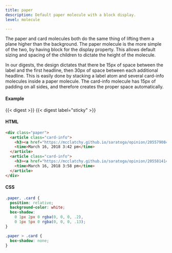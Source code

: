 ```yaml
---
title: paper
description: Default paper molecule with a block display.
level: molecule

---
```

The paper and card molecules both do the same thing of lifting them a plane higher than the background. The paper molecule is the more simple of the two, by having block for the display property. This allows default sizing and spacing of the children to dictate the height of the molecule. 

In our digests, the design dictates that there be 15px of space between the label and the first headline, then 30px of space between each additional headline. This is easily done by stacking a label atom and several card-info molecules inside a paper molecule. The card-info molecule has 15px of padding on all sides, and therefore creates the proper space automatically.

#### Example
<div class="example grid">
  {{< digest >}}
  {{< digest label="sticky" >}}
</div>

#### HTML
```html
<div class="paper">
  <article class="card-info">
    <h3><a href="https://mcclatchy.github.io/saratoga/opinion/205579084/">The Episcopal Church changed course for our LGBT members</a></h3>
    <time>March 16, 2018 3:42 pm</time>
  </article>
  <article class="card-info">
    <h3><a href="https://mcclatchy.github.io/saratoga/opinion/205581414/">The Kansas Republican Party is taking a stance on transgender identity</a></h3>
    <time>March 16, 2018 3:58 pm</time>
  </article>
</div>
```

#### CSS
```css
.paper, .card {
  position: relative;
  background-color: white;
  box-shadow: 
    0 1px 2px 0 rgba(0, 0, 0, .2), 
    0 1px 5px 0 rgba(0, 0, 0, .13);
}

.paper > .card {
  box-shadow: none;
}
```